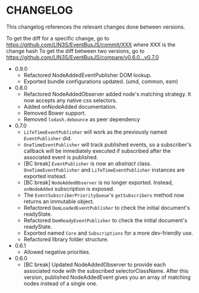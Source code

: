 # CHANGELOG

This changelog references the relevant changes done between versions.

To get the diff for a specific change, go to https://github.com/LIN3S/EventBusJS/commit/XXX where XXX is the change hash 
To get the diff between two versions, go to https://github.com/LIN3S/EventBusJS/compare/v0.6.0...v0.7.0

* 0.9.0
    * Refactored NodeAddedEventPublisher DOM lookup.
    * Exported bundle configurations updated. (umd, common, esm)
* 0.8.0
    * Refactored NodeAddedObserver added node's matching strategy. It now accepts any native css selectors.
    * Added onNodeAdded documentation.
    * Removed Bower support.
    * Removed `lodash.debounce` as peer dependency
* 0.7.0
    * `LifeTimeEventPublisher` will work as the previously named `EventPublisher` did.
    * `OneTimeEventPublisher` will track published events, so a subscriber's callback will be inmediately executed if subscribed after the associated event is published.
    * [BC break] `EventPublisher` is now an *abstract* class. `OneTimeEventPublisher` and `LifeTimeEventPublisher` instances are exported instead.
    * [BC break] `NodeAddedObserver` is no longer exported. Instead, `onNodeAdded` subscription is exposed.  
    * The `EventSubscriberPriorityQueue`'s `getSubscribers` method now returns an immutable object.
    * Refactored `DomLoadedEventPublisher` to check the initial document's readyState.
    * Refactored `DomReadyEventPublisher` to check the initial document's readyState.
    * Exported named `Core` and `Subscriptions` for a more dev-friendly use.
    * Refactored library folder structure.
* 0.6.1
    * Allowed negative priorities.
* 0.6.0
    * [BC break] Updated NodeAddedObserver to provide each associated node with the subscribed selectorClassName. 
    After this version, published NodeAddedEvent gives you an array of matching nodes instead of a single one. 
